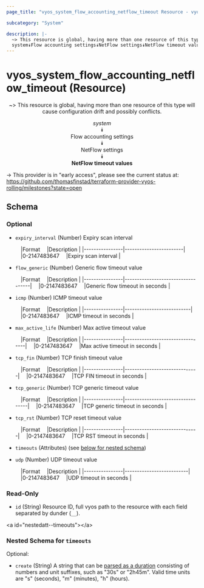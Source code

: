 ```yaml
---
page_title: "vyos_system_flow_accounting_netflow_timeout Resource - vyos"

subcategory: "System"

description: |- 
  ~> This resource is global, having more than one resource of this type will cause configuration drift and possibly conflicts.
  system⯯Flow accounting settings⯯NetFlow settings⯯NetFlow timeout values
---
```


# vyos_system_flow_accounting_netflow_timeout (Resource)
<center>

~> This resource is global, having more than one resource of this type will cause configuration drift and possibly conflicts.

*system*  
⯯  
Flow accounting settings  
⯯  
NetFlow settings  
⯯  
**NetFlow timeout values**


</center>

-> This provider is in "early access", please see the current status at: https://github.com/thomasfinstad/terraform-provider-vyos-rolling/milestones?state=open

## Schema

### Optional

- `expiry_interval` (Number) Expiry scan interval

    &emsp;|Format        &emsp;|Description           |
    |----------------|------------------------|
    &emsp;|0-2147483647  &emsp;|Expiry scan interval  |
- `flow_generic` (Number) Generic flow timeout value

    &emsp;|Format        &emsp;|Description                      |
    |----------------|-----------------------------------|
    &emsp;|0-2147483647  &emsp;|Generic flow timeout in seconds  |
- `icmp` (Number) ICMP timeout value

    &emsp;|Format        &emsp;|Description              |
    |----------------|---------------------------|
    &emsp;|0-2147483647  &emsp;|ICMP timeout in seconds  |
- `max_active_life` (Number) Max active timeout value

    &emsp;|Format        &emsp;|Description                    |
    |----------------|---------------------------------|
    &emsp;|0-2147483647  &emsp;|Max active timeout in seconds  |
- `tcp_fin` (Number) TCP finish timeout value

    &emsp;|Format        &emsp;|Description                 |
    |----------------|------------------------------|
    &emsp;|0-2147483647  &emsp;|TCP FIN timeout in seconds  |
- `tcp_generic` (Number) TCP generic timeout value

    &emsp;|Format        &emsp;|Description                     |
    |----------------|----------------------------------|
    &emsp;|0-2147483647  &emsp;|TCP generic timeout in seconds  |
- `tcp_rst` (Number) TCP reset timeout value

    &emsp;|Format        &emsp;|Description                 |
    |----------------|------------------------------|
    &emsp;|0-2147483647  &emsp;|TCP RST timeout in seconds  |
- `timeouts` (Attributes) (see [below for nested schema](#nestedatt--timeouts))
- `udp` (Number) UDP timeout value

    &emsp;|Format        &emsp;|Description             |
    |----------------|--------------------------|
    &emsp;|0-2147483647  &emsp;|UDP timeout in seconds  |

### Read-Only

- `id` (String) Resource ID, full vyos path to the resource with each field separated by dunder (`__`).

&lt;a id=&#34;nestedatt--timeouts&#34;&gt;&lt;/a&gt;
### Nested Schema for `timeouts`

Optional:

- `create` (String) A string that can be [parsed as a duration](https://pkg.go.dev/time#ParseDuration) consisting of numbers and unit suffixes, such as &#34;30s&#34; or &#34;2h45m&#34;. Valid time units are &#34;s&#34; (seconds), &#34;m&#34; (minutes), &#34;h&#34; (hours).  
